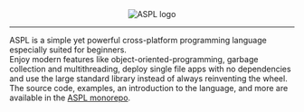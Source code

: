 <div align="center">
<img src="https://avatars0.githubusercontent.com/u/71967756?s=200&v=4" alt="ASPL logo">
</div>

---

ASPL is a simple yet powerful cross-platform programming language especially suited for beginners.
<br>Enjoy modern features like object-oriented-programming, garbage collection and multithreading, deploy single file apps with no dependencies and use the large standard library instead of always reinventing the wheel.
<br>The source code, examples, an introduction to the language, and more are available in the <a href="https://github.com/ASPLGithub/ASPL">ASPL monorepo</a>.
